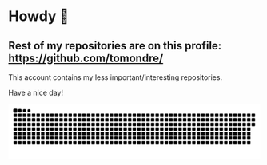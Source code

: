 # Howdy 🤠

## Rest of my repositories are on this profile: https://github.com/tomondre/

[](https://visitor-badge.glitch.me/badge?page_id=tondrejk.tondrejk)

This account contains my less important/interesting repositories.

Have a nice day!

<a href=#><img src="contributions.svg"></a>


<!--
**tomondre/tomondre** is a ✨ _special_ ✨ repository because its `README.md` (this file) appears on your GitHub profile.

Here are some ideas to get you started:

- 🔭 I’m currently working on ...
- 🌱 I’m currently learning ...
- 👯 I’m looking to collaborate on ...
- 🤔 I’m looking for help with ...
- 💬 Ask me about ...
- 📫 How to reach me: ...
- 😄 Pronouns: ...
- ⚡ Fun fact: ...
-->
